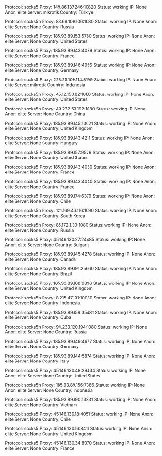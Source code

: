 Protocol: socks5
Proxy: 149.86.137.246:10820
Status: working
IP: None
Anon: elite
Server: mikrotik
Country: Türkiye

Protocol: socks5h
Proxy: 83.69.109.106:1080
Status: working
IP: None
Anon: elite
Server: None
Country: Russia

Protocol: socks5
Proxy: 185.93.89.153:5780
Status: working
IP: None
Anon: elite
Server: None
Country: United States

Protocol: socks5
Proxy: 185.93.89.143:4039
Status: working
IP: None
Anon: elite
Server: None
Country: France

Protocol: socks5
Proxy: 185.93.89.146:4956
Status: working
IP: None
Anon: elite
Server: None
Country: Germany

Protocol: socks5
Proxy: 223.25.109.114:8199
Status: working
IP: None
Anon: elite
Server: mikrotik
Country: Indonesia

Protocol: socks5h
Proxy: 45.12.150.82:1080
Status: working
IP: None
Anon: elite
Server: None
Country: United States

Protocol: socks5h
Proxy: 49.232.59.192:1080
Status: working
IP: None
Anon: elite
Server: None
Country: China

Protocol: socks5
Proxy: 185.93.89.145:13021
Status: working
IP: None
Anon: elite
Server: None
Country: United Kingdom

Protocol: socks5
Proxy: 185.93.89.143:4211
Status: working
IP: None
Anon: elite
Server: None
Country: Hungary

Protocol: socks5
Proxy: 185.93.89.157:9529
Status: working
IP: None
Anon: elite
Server: None
Country: United States

Protocol: socks5
Proxy: 185.93.89.143:4030
Status: working
IP: None
Anon: elite
Server: None
Country: France

Protocol: socks5
Proxy: 185.93.89.143:4040
Status: working
IP: None
Anon: elite
Server: None
Country: France

Protocol: socks5
Proxy: 185.93.89.174:6379
Status: working
IP: None
Anon: elite
Server: None
Country: Chile

Protocol: socks5h
Proxy: 121.169.46.116:1090
Status: working
IP: None
Anon: elite
Server: None
Country: South Korea

Protocol: socks5h
Proxy: 85.172.1.30:1080
Status: working
IP: None
Anon: elite
Server: None
Country: Russia

Protocol: socks5
Proxy: 45.146.130.27:24485
Status: working
IP: None
Anon: elite
Server: None
Country: Bulgaria

Protocol: socks5
Proxy: 185.93.89.145:4278
Status: working
IP: None
Anon: elite
Server: None
Country: Canada

Protocol: socks5
Proxy: 185.93.89.191:25660
Status: working
IP: None
Anon: elite
Server: None
Country: Brazil

Protocol: socks5
Proxy: 185.93.89.168:9896
Status: working
IP: None
Anon: elite
Server: None
Country: United Kingdom

Protocol: socks5h
Proxy: 8.215.47.191:10080
Status: working
IP: None
Anon: elite
Server: None
Country: Indonesia

Protocol: socks5
Proxy: 185.93.89.158:35481
Status: working
IP: None
Anon: elite
Server: None
Country: Cuba

Protocol: socks5h
Proxy: 94.233.120.194:1080
Status: working
IP: None
Anon: elite
Server: None
Country: Russia

Protocol: socks5
Proxy: 185.93.89.149:4677
Status: working
IP: None
Anon: elite
Server: None
Country: Germany

Protocol: socks5
Proxy: 185.93.89.144:5874
Status: working
IP: None
Anon: elite
Server: None
Country: Italy

Protocol: socks5
Proxy: 45.146.130.48:29434
Status: working
IP: None
Anon: elite
Server: None
Country: United States

Protocol: socks5h
Proxy: 185.93.89.156:7386
Status: working
IP: None
Anon: elite
Server: None
Country: Indonesia

Protocol: socks5
Proxy: 185.93.89.190:13831
Status: working
IP: None
Anon: elite
Server: None
Country: Vietnam

Protocol: socks5
Proxy: 45.146.130.18:4051
Status: working
IP: None
Anon: elite
Server: None
Country: Chile

Protocol: socks5
Proxy: 45.146.130.16:8411
Status: working
IP: None
Anon: elite
Server: None
Country: United Kingdom

Protocol: socks5
Proxy: 45.146.130.34:8070
Status: working
IP: None
Anon: elite
Server: None
Country: France


